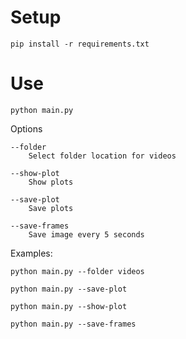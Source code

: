# Setup
```shell
pip install -r requirements.txt
```

# Use
```shell
python main.py
```

Options
```
--folder
    Select folder location for videos

--show-plot
    Show plots

--save-plot
    Save plots

--save-frames
    Save image every 5 seconds
```
Examples:
```shell
python main.py --folder videos

python main.py --save-plot

python main.py --show-plot

python main.py --save-frames
```